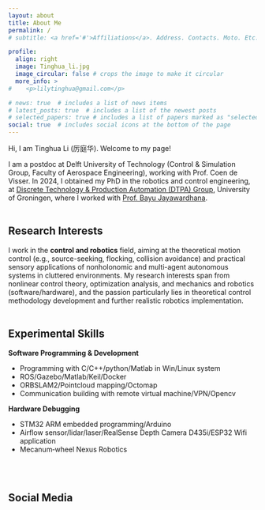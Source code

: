 ```yaml
---
layout: about
title: About Me
permalink: /
# subtitle: <a href='#'>Affiliations</a>. Address. Contacts. Moto. Etc.

profile:
  align: right
  image: Tinghua_li.jpg
  image_circular: false # crops the image to make it circular
  more_info: >
#    <p>lilytinghua@gmail.com</p>

# news: true  # includes a list of news items
# latest_posts: true  # includes a list of the newest posts
# selected_papers: true # includes a list of papers marked as "selected={true}"
social: true  # includes social icons at the bottom of the page
---
```


Hi, I am Tinghua Li (<font face="KAITi">厉庭华</font>). Welcome to my page!

I am a postdoc at Delft University of Technology (Control & Simulation Group, Faculty of Aerospace Engineering), working with Prof. Coen de Visser. In 2024, I obtained my PhD in the robotics and control engineering, at [Discrete Technology & Production Automation (DTPA) Group](https://www.rug.nl/research/discrete-technology-production-automation/?lang=en), University of Groningen, where I worked with [Prof. Bayu Jayawardhana](https://www.rug.nl/staff/b.jayawardhana/?lang=en).
<br />
<br />

## Research Interests
I work in the **control and robotics** field, aiming at the theoretical motion control (e.g., source-seeking, flocking, collision avoidance) and practical sensory applications of nonholonomic and multi-agent autonomous systems in cluttered environments. My research interests span from nonlinear control theory, optimization analysis, and mechanics and robotics (software/hardware), and the passion particularly lies in theoretical control methodology development and further realistic robotics implementation.
<br />
<br />

## Experimental Skills
**Software Programming & Development**
- Programming with C/C++/python/Matlab in Win/Linux system
- ROS/Gazebo/Matlab/Keil/Docker
- ORBSLAM2/Pointcloud mapping/Octomap
- Communication building with remote virtual machine/VPN/Opencv

**Hardware Debugging**
- STM32 ARM embedded programming/Arduino
- Airflow sensor/lidar/laser/RealSense Depth Camera D435i/ESP32 Wifi application
- Mecanum‑wheel Nexus Robotics
<br />
<br />

## Social Media
